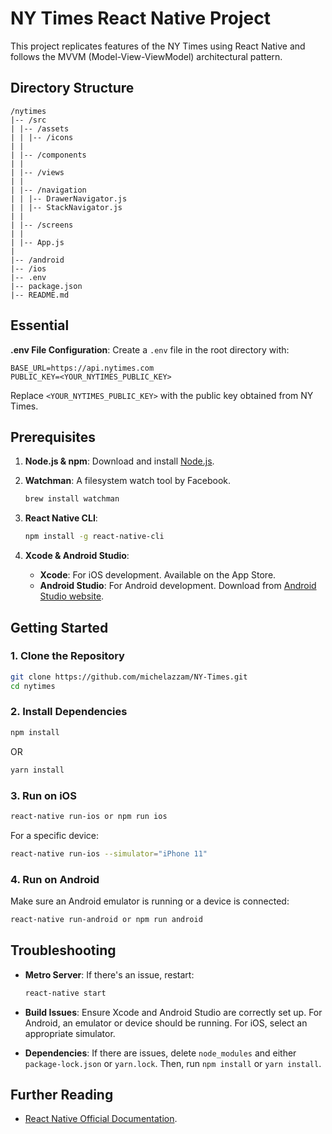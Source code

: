 # NY Times React Native Project

This project replicates features of the NY Times using React Native and follows the MVVM (Model-View-ViewModel) architectural pattern.

## Directory Structure

```
/nytimes
|-- /src
| |-- /assets
| | |-- /icons
| |
| |-- /components
| |
| |-- /views
| |
| |-- /navigation
| | |-- DrawerNavigator.js
| | |-- StackNavigator.js
| |
| |-- /screens
| |
| |-- App.js
|
|-- /android
|-- /ios
|-- .env
|-- package.json
|-- README.md
```

## Essential

**.env File Configuration**:
Create a `.env` file in the root directory with:

```
BASE_URL=https://api.nytimes.com
PUBLIC_KEY=<YOUR_NYTIMES_PUBLIC_KEY>
```

Replace `<YOUR_NYTIMES_PUBLIC_KEY>` with the public key obtained from NY Times.

## Prerequisites

1. **Node.js & npm**: Download and install [Node.js](https://nodejs.org/).
2. **Watchman**: A filesystem watch tool by Facebook.
   ```bash
   brew install watchman
   ```
3. **React Native CLI**:

   ```bash
   npm install -g react-native-cli
   ```

4. **Xcode & Android Studio**:
   - **Xcode**: For iOS development. Available on the App Store.
   - **Android Studio**: For Android development. Download from [Android Studio website](https://developer.android.com/studio).

## Getting Started

### 1. Clone the Repository

```bash
git clone https://github.com/michelazzam/NY-Times.git
cd nytimes
```

### 2. Install Dependencies

```bash
npm install
```

OR

```bash
yarn install
```

### 3. Run on iOS

```bash
react-native run-ios or npm run ios
```

For a specific device:

```bash
react-native run-ios --simulator="iPhone 11"
```

### 4. Run on Android

Make sure an Android emulator is running or a device is connected:

```bash
react-native run-android or npm run android
```

## Troubleshooting

- **Metro Server**: If there's an issue, restart:

  ```bash
  react-native start
  ```

- **Build Issues**: Ensure Xcode and Android Studio are correctly set up. For Android, an emulator or device should be running. For iOS, select an appropriate simulator.

- **Dependencies**: If there are issues, delete `node_modules` and either `package-lock.json` or `yarn.lock`. Then, run `npm install` or `yarn install`.

## Further Reading

- [React Native Official Documentation](https://reactnative.dev/docs/getting-started).
